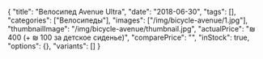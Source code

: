 {
    "title": "Велосипед Avenue Ultra",
    "date": "2018-06-30",
    "tags": [],
    "categories": ["Велосипеды"],
    "images": ["/img/bicycle-avenue/1.jpg"],
    "thumbnailImage": "/img/bicycle-avenue/thumbnail.jpg",
    "actualPrice": "₪ 400 (+ ₪ 100 за детское сиденье)",
    "comparePrice": "",
    "inStock": true,
    "options": {},
    "variants": []
}

